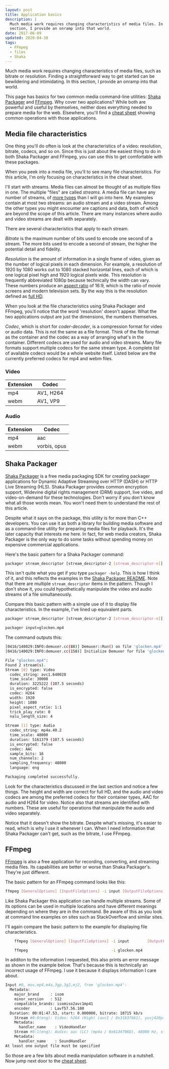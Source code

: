 ```yaml
---
layout: post
title: Application basics
description: |
  Much media work requires changing characteristics of media files. In this
  section, I provide an onramp into that world.
date: 2017-06-09
updated: 2020-04-30
tags:
  - FFmpeg
  - files
  - Shaka
---
```


Much media work requires changing characteristics of media files, such as
bitrate or resolution. Finding a straightforward way to get started can be
bewildering and intimidating. In this section, I provide an onramp into that
world.

This page has basics for two common media command-line utilities: [Shaka
Packager](https://github.com/google/shaka-packager) and
[FFmpeg](https://ffmpeg.org/download.html). Why cover two applications? While
both are powerful and useful by themselves, neither does everything needed to
prepare media for the web. Elsewhere, you'll find a [cheat sheet](cheatsheet)
showing common operations with those applications.

## Media file characteristics

One thing you'll do often is look at the characteristics of a video: resolution,
bitrate, codecs, and so on. Since this is just about the easiest thing to do in both
Shaka Packager and FFmpeg, you can use this to get comfortable with these
packages.

When you peek into a media file, you'll to see many file characteristics.
For this article, I'm only focusing on characteristics in the cheat sheet.

I'll start with streams. Media files can almost be thought of as multiple files
in one. The multiple "files" are called _streams_. A media file can have any
number of streams, of [more
types](https://developer.mozilla.org/en-US/docs/Web/Media/Formats) than I will
go into here. My examples contain at most two streams: an audio stream and a
video stream. Among the other types you might encounter are captions and data,
both of which are beyond the scope of this article. There are many instances
where audio and video streams are dealt with separately.

There are several characteristics that apply to each stream.

_Bitrate_ is the maximum number of bits used to encode one second of a stream.
The more bits used to encode a second of stream, the higher the potential
detail and fidelity.

_Resolution_ is the amount of information in a single frame of video, given as
the number of logical pixels in each dimension. For example, a resolution of
1920 by 1080 works out to 1080 stacked horizontal lines, each of which is one
logical pixel high and 1920 logical pixels wide. This resolution is frequently
abbreviated 1080p because technically the width can vary. These numbers produce
an [aspect ratio](https://en.wikipedia.org/wiki/Aspect_ratio_(image)) of 16:9,
which is the ratio of movie screens and modern television sets. By the way this
is the resolution defined as [full
HD](https://www.google.com/search?q=what+is+hd+resolution&oq=what+is+hd+resolution&aqs=chrome.0.0l6.3183j0j8&sourceid=chrome&ie=UTF-8#q=full+hd+resolution).

When you look at the file characteristics using Shaka Packager and FFmpeg,
you'll notice that the word 'resolution' doesn't appear. What the two
applications output are just the dimensions, the numbers themselves.

_Codec_, which is short for _coder-decoder_, is a compression format for video or
audio data. This is not the same as a file format. Think of the file format as
the container and the codec as a way of arranging what's in the container.
Different codecs are used for audio and video streams. Many file formats support
multiple codecs for the same stream type. A complete list of available codecs
would be a whole website itself. Listed below are the currently preferred codecs
for mp4 and webm files.

### Video

| Extension | Codec |
| --- | ----- |
| mp4 | AV1, H264  |
| webm| AV1, VP9   |

### Audio

| Extension | Codec |
| --- | ----- |
| mp4 | aac   |
| webm| vorbis, opus |

## Shaka Packager

[Shaka Packager](https://github.com/google/shaka-packager) is a free media
packaging SDK for creating packager applications for Dynamic Adaptive Streaming
over HTTP (DASH) or HTTP Live Streaming (HLS). Shaka Packager provides common
encryption support, Widevine digital rights management (DRM) support, live
video, and video-on-demand for these technologies. Don't worry if you don't know
what all those words mean. You won't need them to understand the rest of this
article.

Despite what it says on the package, this utility is for more than C++
developers. You can use it as both a library for building media software and as
a command-line utility for preparing media files for playback. It's the later
capacity that interests me here. In fact, for web media creators, Shaka Packager
is the only way to do some tasks without spending money on expensive commercial
applications.

Here's the basic pattern for a Shaka Packager command:

```bash
packager stream_descriptor [stream_descriptor-2 [stream_descriptor-n]] [flags]
```

This isn't quite what you get if you type `packager -help`. This is how I think
of it, and this reflects the examples in the [Shaka Packager
README](https://github.com/google/shaka-packager). Note that there are multiple
`stream_descriptor` items in the pattern. Though I don't show it, you could
hypothetically manipulate the video and audio streams of a file simultaneously.

Compare this basic pattern with a simple use of it to display file
characteristics. In the example, I've lined up equivalent parts.

```bash
packager stream_descriptor [stream_descriptor-2 [stream_descriptor-n]] [flags]

packager input=glocken.mp4                                              --dump_stream_info
```

The command outputs this:

```bash
[0416/140029:INFO:demuxer.cc(88)] Demuxer::Run() on file 'glocken.mp4'.
[0416/140029:INFO:demuxer.cc(158)] Initialize Demuxer for file 'glocken.mp4'.

File "glocken.mp4":
Found 2 stream(s).
Stream [0] type: Video
  codec_string: avc1.640028
  time_scale: 30000
  duration: 3225222 (107.5 seconds)
  is_encrypted: false
  codec: H264
  width: 1920
  height: 1080
  pixel_aspect_ratio: 1:1
  trick_play_rate: 0
  nalu_length_size: 4

Stream [1] type: Audio
  codec_string: mp4a.40.2
  time_scale: 48000
  duration: 5161379 (107.5 seconds)
  is_encrypted: false
  codec: AAC
  sample_bits: 16
  num_channels: 2
  sampling_frequency: 48000
  language: eng

Packaging completed successfully.
```

Look for the characteristics discussed in the last section and notice a few
things. The height and width are correct for full HD, and the audio and video
codecs are among the preferred codecs for their container types, AAC for audio
and H264 for video. Notice also that streams are identified with numbers. These
are useful for operations that manipulate the audio and video separately.

Notice that it doesn't show the bitrate. Despite what's missing, it's easier to
read, which is why I use it whenever I can. When I need information that Shaka
Packager can't get, such as the bitrate, I use FFmpeg.

## FFmpeg

[FFmpeg](https://ffmpeg.org/download.html) is also a free application for
recording, converting, and streaming media files. Its capabilities are better or
worse than Shaka Packager's. They're just different.

The basic pattern for an FFmpeg command looks like this:

```bash
ffmpeg [GeneralOptions] [InputFileOptions] -i input [OutputFileOptions] output
```

Like Shaka Packager this application can handle multiple streams. Some of its
options can be used in multiple locations and have different meanings depending
on where they are in the command. Be aware of this as you look at command line
examples on sites such as StackOverflow and similar sites.

I'll again compare the basic pattern to the example for displaying file characteristics.

```bash
    ffmpeg [GeneralOptions] [InputFileOptions] -i input        [OutputFileOptions] output

    ffmpeg                                     -i glocken.mp4
```

In additon to the information I requested, this also prints an error message as
shown in the example below. That's because this is technically an incorrect
usage of FFmpeg. I use it because it displays information I care about.

```bash
Input #0, mov,mp4,m4a,3gp,3g2,mj2, from 'glocken.mp4':
  Metadata:
    major_brand     : isom
    minor_version   : 512
    compatible_brands: isomiso2avc1mp41
    encoder         : Lavf57.56.100
  Duration: 00:01:47.53, start: 0.000000, bitrate: 10715 kb/s
    Stream #0:0(eng): Video: h264 (High) (avc1 / 0x31637661), yuvj420p(pc), 1920x1080, 10579 kb/s, 29.97 fps, 29.97 tbr, 30k tbn, 59.94 tbc (default)
    Metadata:
      handler_name    : VideoHandler
    Stream #0:1(eng): Audio: aac (LC) (mp4a / 0x6134706D), 48000 Hz, stereo, fltp, 128 kb/s (default)
    Metadata:
      handler_name    : SoundHandler
At least one output file must be specified
```

So those are a few bits about media manipulation software in a nutshell. Now jump
next door to the
[cheat sheet](cheatsheet).
